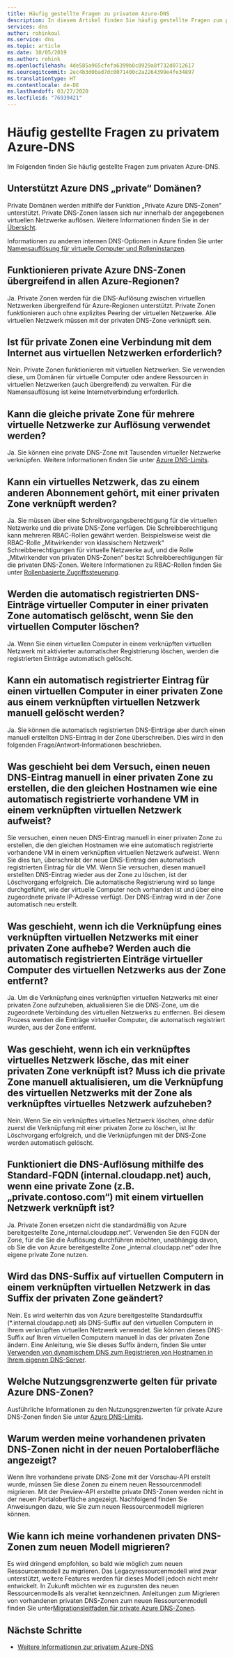 ```yaml
---
title: Häufig gestellte Fragen zu privatem Azure-DNS
description: In diesem Artikel finden Sie häufig gestellte Fragen zum privaten Azure-DNS.
services: dns
author: rohinkoul
ms.service: dns
ms.topic: article
ms.date: 10/05/2019
ms.author: rohink
ms.openlocfilehash: 4de585a965cfefa6399b0c0929a8f732d0712617
ms.sourcegitcommit: 2ec4b3d0bad7dc0071400c2a2264399e4fe34897
ms.translationtype: HT
ms.contentlocale: de-DE
ms.lasthandoff: 03/27/2020
ms.locfileid: "76939421"
---
```

# <a name="azure-private-dns-faq"></a>Häufig gestellte Fragen zu privatem Azure-DNS

Im Folgenden finden Sie häufig gestellte Fragen zum privaten Azure-DNS.

## <a name="does-azure-dns-support-private-domains"></a>Unterstützt Azure DNS „private“ Domänen?

Private Domänen werden mithilfe der Funktion „Private Azure DNS-Zonen“ unterstützt. Private DNS-Zonen lassen sich nur innerhalb der angegebenen virtuellen Netzwerke auflösen. Weitere Informationen finden Sie in der [Übersicht](private-dns-overview.md).

Informationen zu anderen internen DNS-Optionen in Azure finden Sie unter [Namensauflösung für virtuelle Computer und Rolleninstanzen](../virtual-network/virtual-networks-name-resolution-for-vms-and-role-instances.md).

## <a name="will-azure-private-dns-zones-work-across-azure-regions"></a>Funktionieren private Azure DNS-Zonen übergreifend in allen Azure-Regionen?

Ja. Private Zonen werden für die DNS-Auflösung zwischen virtuellen Netzwerken übergreifend für Azure-Regionen unterstützt. Private Zonen funktionieren auch ohne explizites Peering der virtuellen Netzwerke. Alle virtuellen Netzwerk müssen mit der privaten DNS-Zone verknüpft sein.

## <a name="is-connectivity-to-the-internet-from-virtual-networks-required-for-private-zones"></a>Ist für private Zonen eine Verbindung mit dem Internet aus virtuellen Netzwerken erforderlich?

Nein. Private Zonen funktionieren mit virtuellen Netzwerken. Sie verwenden diese, um Domänen für virtuelle Computer oder andere Ressourcen in virtuellen Netzwerken (auch übergreifend) zu verwalten. Für die Namensauflösung ist keine Internetverbindung erforderlich.

## <a name="can-the-same-private-zone-be-used-for-several-virtual-networks-for-resolution"></a>Kann die gleiche private Zone für mehrere virtuelle Netzwerke zur Auflösung verwendet werden?

Ja. Sie können eine private DNS-Zone mit Tausenden virtueller Netzwerke verknüpfen. Weitere Informationen finden Sie unter [Azure DNS-Limits](https://docs.microsoft.com/azure/azure-resource-manager/management/azure-subscription-service-limits#azure-dns-limits).

## <a name="can-a-virtual-network-that-belongs-to-a-different-subscription-be-linked-to-a-private-zone"></a>Kann ein virtuelles Netzwerk, das zu einem anderen Abonnement gehört, mit einer privaten Zone verknüpft werden?

Ja. Sie müssen über eine Schreibvorgangsberechtigung für die virtuellen Netzwerke und die private DNS-Zone verfügen. Die Schreibberechtigung kann mehreren RBAC-Rollen gewährt werden. Beispielsweise weist die RBAC-Rolle „Mitwirkender von klassischem Netzwerk“ Schreibberechtigungen für virtuelle Netzwerke auf, und die Rolle „Mitwirkender von privaten DNS-Zonen“ besitzt Schreibberechtigungen für die privaten DNS-Zonen. Weitere Informationen zu RBAC-Rollen finden Sie unter [Rollenbasierte Zugriffssteuerung](../role-based-access-control/overview.md).

## <a name="will-the-automatically-registered-virtual-machine-dns-records-in-a-private-zone-be-automatically-deleted-when-you-delete-the-virtual-machine"></a>Werden die automatisch registrierten DNS-Einträge virtueller Computer in einer privaten Zone automatisch gelöscht, wenn Sie den virtuellen Computer löschen?

Ja. Wenn Sie einen virtuellen Computer in einem verknüpften virtuellen Netzwerk mit aktivierter automatischer Registrierung löschen, werden die registrierten Einträge automatisch gelöscht.

## <a name="can-an-automatically-registered-virtual-machine-record-in-a-private-zone-from-a-linked-virtual-network-be-deleted-manually"></a>Kann ein automatisch registrierter Eintrag für einen virtuellen Computer in einer privaten Zone aus einem verknüpften virtuellen Netzwerk manuell gelöscht werden?

Ja. Sie können die automatisch registrierten DNS-Einträge aber durch einen manuell erstellten DNS-Eintrag in der Zone überschreiben. Dies wird in den folgenden Frage/Antwort-Informationen beschrieben.

## <a name="what-happens-when-i-try-to-manually-create-a-new-dns-record-into-a-private-zone-that-has-the-same-hostname-as-an-automatically-registered-existing-virtual-machine-in-a-linked-virtual-network"></a>Was geschieht bei dem Versuch, einen neuen DNS-Eintrag manuell in einer privaten Zone zu erstellen, die den gleichen Hostnamen wie eine automatisch registrierte vorhandene VM in einem verknüpften virtuellen Netzwerk aufweist?

Sie versuchen, einen neuen DNS-Eintrag manuell in einer privaten Zone zu erstellen, die den gleichen Hostnamen wie eine automatisch registrierte vorhandene VM in einem verknüpften virtuellen Netzwerk aufweist. Wenn Sie dies tun, überschreibt der neue DNS-Eintrag den automatisch registrierten Eintrag für die VM. Wenn Sie versuchen, diesen manuell erstellten DNS-Eintrag wieder aus der Zone zu löschen, ist der Löschvorgang erfolgreich. Die automatische Registrierung wird so lange durchgeführt, wie der virtuelle Computer noch vorhanden ist und über eine zugeordnete private IP-Adresse verfügt. Der DNS-Eintrag wird in der Zone automatisch neu erstellt.

## <a name="what-happens-when-we-unlink-a-linked-virtual-network-from-a-private-zone-will-the-automatically-registered-virtual-machine-records-from-the-virtual-network-be-removed-from-the-zone-too"></a>Was geschieht, wenn ich die Verknüpfung eines verknüpften virtuellen Netzwerks mit einer privaten Zone aufhebe? Werden auch die automatisch registrierten Einträge virtueller Computer des virtuellen Netzwerks aus der Zone entfernt?

Ja. Um die Verknüpfung eines verknüpften virtuellen Netzwerks mit einer privaten Zone aufzuheben, aktualisieren Sie die DNS-Zone, um die zugeordnete Verbindung des virtuellen Netzwerks zu entfernen. Bei diesem Prozess werden die Einträge virtueller Computer, die automatisch registriert wurden, aus der Zone entfernt.

## <a name="what-happens-when-we-delete-a-linked-virtual-network-thats-linked-to-a-private-zone-do-we-have-to-manually-update-the-private-zone-to-unlink-the-virtual-network-as-a-linked-virtual-network-from-the-zone"></a>Was geschieht, wenn ich ein verknüpftes virtuelles Netzwerk lösche, das mit einer privaten Zone verknüpft ist? Muss ich die private Zone manuell aktualisieren, um die Verknüpfung des virtuellen Netzwerks mit der Zone als verknüpftes virtuelles Netzwerk aufzuheben?

Nein. Wenn Sie ein verknüpftes virtuelles Netzwerk löschen, ohne dafür zuerst die Verknüpfung mit einer privaten Zone zu löschen, ist Ihr Löschvorgang erfolgreich, und die Verknüpfungen mit der DNS-Zone werden automatisch gelöscht.

## <a name="will-dns-resolution-by-using-the-default-fqdn-internalcloudappnet-still-work-even-when-a-private-zone-for-example-privatecontosocom-is-linked-to-a-virtual-network"></a>Funktioniert die DNS-Auflösung mithilfe des Standard-FQDN (internal.cloudapp.net) auch, wenn eine private Zone (z.B. „private.contoso.com“) mit einem virtuellen Netzwerk verknüpft ist?

Ja. Private Zonen ersetzen nicht die standardmäßig von Azure bereitgestellte Zone„internal.cloudapp.net“. Verwenden Sie den FQDN der Zone, für die Sie die Auflösung durchführen möchten, unabhängig davon, ob Sie die von Azure bereitgestellte Zone „internal.cloudapp.net“ oder Ihre eigene private Zone nutzen.

## <a name="will-the-dns-suffix-on-virtual-machines-within-a-linked-virtual-network-be-changed-to-that-of-the-private-zone"></a>Wird das DNS-Suffix auf virtuellen Computern in einem verknüpften virtuellen Netzwerk in das Suffix der privaten Zone geändert?

Nein. Es wird weiterhin das von Azure bereitgestellte Standardsuffix (*.internal.cloudapp.net) als DNS-Suffix auf den virtuellen Computern in Ihrem verknüpften virtuellen Netzwerk verwendet. Sie können dieses DNS-Suffix auf Ihren virtuellen Computern manuell in das der privaten Zone ändern.
Eine Anleitung, wie Sie dieses Suffix ändern, finden Sie unter [Verwenden von dynamischem DNS zum Registrieren von Hostnamen in Ihrem eigenen DNS-Server](https://docs.microsoft.com/azure/virtual-network/virtual-networks-name-resolution-ddns#windows-clients).

## <a name="what-are-the-usage-limits-for-azure-dns-private-zones"></a>Welche Nutzungsgrenzwerte gelten für private Azure DNS-Zonen?

Ausführliche Informationen zu den Nutzungsgrenzwerten für private Azure DNS-Zonen finden Sie unter [Azure DNS-Limits](https://docs.microsoft.com/azure/azure-resource-manager/management/azure-subscription-service-limits#azure-dns-limits).

## <a name="why-dont-my-existing-private-dns-zones-show-up-in-new-portal-experience"></a>Warum werden meine vorhandenen privaten DNS-Zonen nicht in der neuen Portaloberfläche angezeigt?

Wenn Ihre vorhandene private DNS-Zone mit der Vorschau-API erstellt wurde, müssen Sie diese Zonen zu einem neuen Ressourcenmodell migrieren. Mit der Preview-API erstellte private DNS-Zonen werden nicht in der neuen Portaloberfläche angezeigt. Nachfolgend finden Sie Anweisungen dazu, wie Sie zum neuen Ressourcenmodell migrieren können.

## <a name="how-do-i-migrate-my-existing-private-dns-zones-to-the-new-model"></a>Wie kann ich meine vorhandenen privaten DNS-Zonen zum neuen Modell migrieren?

Es wird dringend empfohlen, so bald wie möglich zum neuen Ressourcenmodell zu migrieren. Das Legacyressourcenmodell wird zwar unterstützt, weitere Features werden für dieses Modell jedoch nicht mehr entwickelt. In Zukunft möchten wir es zugunsten des neuen Ressourcenmodells als veraltet kennzeichnen. Anleitungen zum Migrieren von vorhandenen privaten DNS-Zonen zum neuen Ressourcenmodell finden Sie unter[Migrationsleitfaden für private Azure DNS-Zonen](private-dns-migration-guide.md).

## <a name="next-steps"></a>Nächste Schritte

- [Weitere Informationen zur privatem Azure-DNS](private-dns-overview.md)
